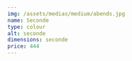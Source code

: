 ```yaml
---
img: /assets/medias/medium/abends.jpg
name: Seconde
type: colour
alt: seconde
dimensions: seconde
price: 444
---
```

